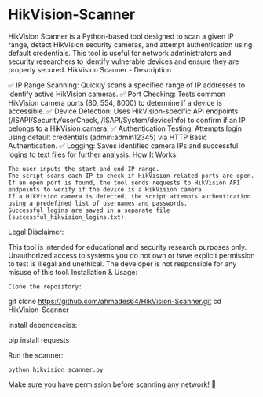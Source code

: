 # HikVision-Scanner
HikVision Scanner is a Python-based tool designed to scan a given IP range, detect HikVision security cameras, and attempt authentication using default credentials. This tool is useful for network administrators and security researchers to identify vulnerable devices and ensure they are properly secured.
HikVision Scanner - Description

✅ IP Range Scanning: Quickly scans a specified range of IP addresses to identify active HikVision cameras.
✅ Port Checking: Tests common HikVision camera ports (80, 554, 8000) to determine if a device is accessible.
✅ Device Detection: Uses HikVision-specific API endpoints (/ISAPI/Security/userCheck, /ISAPI/System/deviceInfo) to confirm if an IP belongs to a HikVision camera.
✅ Authentication Testing: Attempts login using default credentials (admin:admin12345) via HTTP Basic Authentication.
✅ Logging: Saves identified camera IPs and successful logins to text files for further analysis.
How It Works:

    The user inputs the start and end IP range.
    The script scans each IP to check if HikVision-related ports are open.
    If an open port is found, the tool sends requests to HikVision API endpoints to verify if the device is a HikVision camera.
    If a HikVision camera is detected, the script attempts authentication using a predefined list of usernames and passwords.
    Successful logins are saved in a separate file (successful_hikvision_logins.txt).

Legal Disclaimer:

This tool is intended for educational and security research purposes only. Unauthorized access to systems you do not own or have explicit permission to test is illegal and unethical. The developer is not responsible for any misuse of this tool.
Installation & Usage:

    Clone the repository:

git clone https://github.com/ahmades64/HikVision-Scanner.git
cd HikVision-Scanner

Install dependencies:

pip install requests

Run the scanner:

    python hikvision_scanner.py

Make sure you have permission before scanning any network! 🚀
